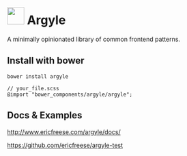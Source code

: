 # <img src="http://cl.ly/image/2N3g1o101T1u/argyle.png" width="40"> Argyle

A minimally opinionated library of common frontend patterns.

## Install with bower

`bower install argyle`

```
// your_file.scss
@import "bower_components/argyle/argyle";
```

## Docs & Examples

http://www.ericfreese.com/argyle/docs/

https://github.com/ericfreese/argyle-test
